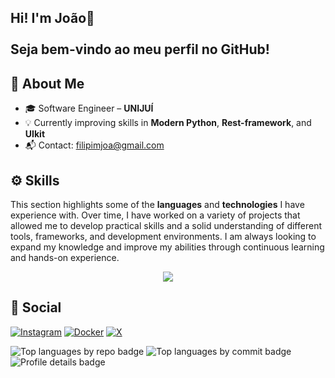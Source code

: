 <h2>Hi! I'm João👋<br><br>Seja bem-vindo ao meu perfil no GitHub!</h2>

## 🚀 About Me


- 🎓 Software Engineer – **UNIJUÍ**
- 💡 Currently improving skills in **Modern Python**, **Rest-framework**, and **UIkit**
- 📬 Contact: [filipimjoa@gmail.com](mailto:filipimjoa@gmail.com)

## ⚙️ Skills
<p>This section highlights some of the <b>languages</b> and <b>technologies</b> I have experience with. Over time, I have worked on a variety of projects that allowed me to develop practical skills and a solid understanding of different tools, frameworks, and development environments. I am always looking to expand my knowledge and improve my abilities through continuous learning and hands-on experience.</p>

<p align="center">
  <a href="https://skillicons.dev">
    <img src="https://skillicons.dev/icons?i=git,docker,py,django,swift,apple,bootstrap,react,vue,less,gulp,typescript" />
  </a>
</p>

## 📱 Social

[![Instagram](https://img.shields.io/badge/Instagram-FF0069.svg?style=for-the-badge&logo=Instagram&logoColor=white)](https://www.instagram.com/vic_benetti_f/)
[![Docker](https://img.shields.io/badge/Docker-2496ED.svg?style=for-the-badge&logo=Docker&logoColor=white)](https://hub.docker.com/repositories/joaovicbf)
[![X](https://img.shields.io/badge/X-000000.svg?style=for-the-badge&logo=X&logoColor=white)](https://x.com/JaoVicyy)

<div>
  <img src="http://github-profile-summary-cards.vercel.app/api/cards/repos-per-language?username=JaoVicy&theme=github_dark" alt="Top languages by repo badge"/>
  <img src="http://github-profile-summary-cards.vercel.app/api/cards/most-commit-language?username=JaoVicy&theme=github_dark" alt="Top languages by commit badge"/>
  <img src="http://github-profile-summary-cards.vercel.app/api/cards/profile-details?username=JaoVicy&theme=github_dark" alt="Profile details badge"/>
</div>

###



